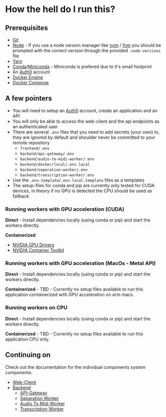 # How the hell do I run this?

## Prerequisites

- [Git](https://git-scm.com/book/en/v2/Getting-Started-Installing-Git)
- [Node](https://nodejs.org/en) - If you use a node version manager like [nvm](https://github.com/nvm-sh/nvm) / [fnm](https://github.com/Schniz/fnm) you should be prompted with the correct version through the provided `.node-versions` file
- [Yarn](https://classic.yarnpkg.com/lang/en/docs/install)
- [Conda](https://docs.conda.io/projects/conda/en/stable/user-guide/getting-started.html)/[Miniconda](https://docs.anaconda.com/free/miniconda/index.html) - Miniconda is prefered due to it's small footprint
- An [Auth0](https://auth0.com/) account
- [Docker Engine](https://docs.docker.com/get-docker/)
- [Docker Compose](https://docs.docker.com/compose/)

## A few pointers

- You will need to setup an [Auth0](https://auth0.com/) account, create an application and an API
- You will only be able to access the web-client and the api endpoints as an authenticated user
- There are several `.env` files that you need to add secrets (your own) to, they are ignored by default and shoulder never be committed to your remote repository
  - `frontend/.env`
  - `backend/api-gateway/.env`
  - `backend/audio-to-midi-worker/.env`
  - `backend/docker/local/.env.local`
  - `backend/separation-worker/.env`
  - `backend/transcription-worker/.env`
- Use the `.env.template`/`.env.local.template` files as a templates
- The setup-files for conda and pip are currently only tested for CUDA devices, in theory if no GPU is detected the CPU should be used as fallback

### Running workers with GPU acceleration (CUDA)

**Direct** - Install dependencies locally (using conda or pip) and start the workers directly.

**Containerized**

- [NVIDIA GPU Drivers](https://docs.nvidia.com/datacenter/tesla/tesla-installation-notes/index.html)
- [NVIDIA Container Toolkit](https://github.com/NVIDIA/nvidia-container-toolkit)

### Running workers with GPU acceleration (MacOs - Metal API)

**Direct** - Install dependencies locally (using conda or pip) and start the workers directly.

**Containerized** - TBD - Currently no setup files available to run this application containerized with GPU acceleration on arm macs.

### Running workers on CPU

**Direct** - Install dependencies locally (using conda or pip) and start the workers directly.

**Containerized** - TBD - Currently no setup files available to run this application CPU only.

## Continuing on

Check out the documentation for the individual components system components:

- [Web-Client](frontend/README.md)
- [Backend](backend/README.md)
  - [API-Gateway](backend/api-gateway/README.md)
  - [Separation Worker](backend/separation-worker/README.md)
  - [Audio To Midi Worker](backend/audio-to-midi-worker/README.md)
  - [Transcription Worker](backend/transcription-worker/README.md)
